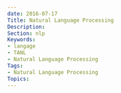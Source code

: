 ```yaml
---
date: 2016-07-17
Title: Natural Language Processing
Description: 
Section: nlp
Keywords:
- langage
- TANL
- Natural Language Processing
Tags:
- Natural Language Processing
Topics:
---
```


